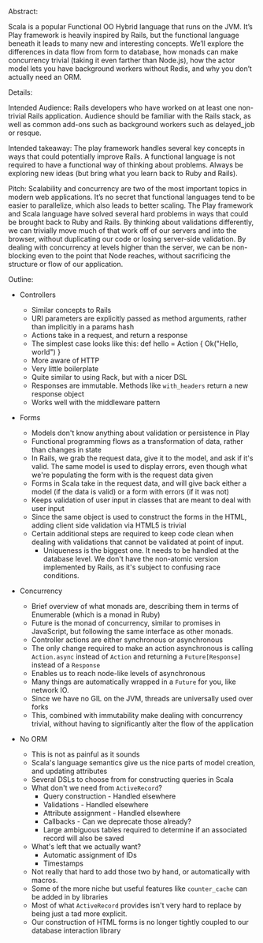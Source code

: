 Abstract:

Scala is a popular Functional OO Hybrid language that runs on the JVM. It’s Play framework is heavily inspired by Rails, but the functional language beneath it leads to many new and interesting concepts. We’ll explore the differences in data flow from form to database, how monads can make concurrency trivial (taking it even farther than Node.js), how the actor model lets you have background workers without Redis, and why you don’t actually need an ORM.

Details:

Intended Audience: Rails developers who have worked on at least one non-trivial Rails application. Audience should be familiar with the Rails stack, as well as common add-ons such as background workers such as delayed_job or resque.

Intended takeaway: The play framework handles several key concepts in ways that could potentially improve Rails. A functional language is not required to have a functional way of thinking about problems. Always be exploring new ideas (but bring what you learn back to Ruby and Rails).

Pitch: Scalability and concurrency are two of the most important topics in modern web applications. It’s no secret that functional languages tend to be easier to parallelize, which also leads to better scaling. The Play framework and Scala language have solved several hard problems in ways that could be brought back to Ruby and Rails. By thinking about validations differently, we can trivially move much of that work off of our servers and into the browser, without duplicating our code or losing server-side validation. By dealing with concurrency at levels higher than the server, we can be non-blocking even to the point that Node reaches, without sacrificing the structure or flow of our application.

Outline:
- Controllers
  - Similar concepts to Rails
  - URI parameters are explicitly passed as method arguments, rather than
    implicitly in a params hash
  - Actions take in a request, and return a response
  - The simplest case looks like this: def hello = Action { Ok("Hello, world") }
  - More aware of HTTP
  - Very little boilerplate
  - Quite similar to using Rack, but with a nicer DSL
  - Responses are immutable. Methods like `with_headers` return a new response
    object
  - Works well with the middleware pattern

- Forms
  - Models don't know anything about validation or persistence in Play
  - Functional programming flows as a transformation of data, rather than
    changes in state
  - In Rails, we grab the request data, give it to the model, and ask if it's
    valid. The same model is used to display errors, even though what we're
    populating the form with is the request data given
  - Forms in Scala take in the request data, and will give back either a model
    (if the data is valid) or a form with errors (if it was not)
  - Keeps validation of user input in classes that are meant to deal with user
    input
  - Since the same object is used to construct the forms in the HTML, adding
    client side validation via HTML5 is trivial
  - Certain additional steps are required to keep code clean when dealing with
    validations that cannot be validated at point of input.
    - Uniqueness is the biggest one. It needs to be handled at the database
      level. We don't have the non-atomic version implemented by Rails, as it's
      subject to confusing race conditions.

- Concurrency
  - Brief overview of what monads are, describing them in terms of Enumerable
    (which is a monad in Ruby)
  - Future is the monad of concurrency, similar to promises in JavaScript, but
    following the same interface as other monads.
  - Controller actions are either synchronous or asynchronous
  - The only change required to make an action asynchronous is calling
    `Action.async` instead of `Action` and returning a `Future[Response]`
    instead of a `Response`
  - Enables us to reach node-like levels of asynchronous
  - Many things are automatically wrapped in a `Future` for you, like network
    IO.
  - Since we have no GIL on the JVM, threads are universally used over forks
  - This, combined with immutability make dealing with concurrency trivial,
    without having to significantly alter the flow of the application

- No ORM
  - This is not as painful as it sounds
  - Scala's language semantics give us the nice parts of model creation, and
    updating attributes
  - Several DSLs to choose from for constructing queries in Scala
  - What don't we need from `ActiveRecord`?
    - Query construction - Handled elsewhere
    - Validations - Handled elsewhere
    - Attribute assignment - Handled elsewhere
    - Callbacks - Can we deprecate those already?
    - Large ambiguous tables required to determine if an associated record will
      also be saved
  - What's left that we actually want?
    - Automatic assignment of IDs
    - Timestamps
  - Not really that hard to add those two by hand, or automatically with macros.
  - Some of the more niche but useful features like `counter_cache` can be added
    in by libraries
  - Most of what `ActiveRecord` provides isn't very hard to replace by being
    just a tad more explicit.
  - Our construction of HTML forms is no longer tightly coupled to our database
    interaction library
